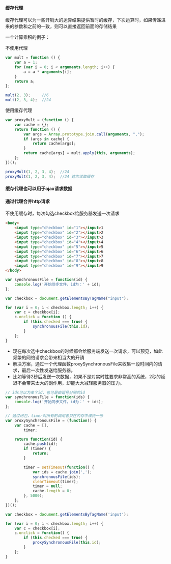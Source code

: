 #### 缓存代理

缓存代理可以为一些开销大的运算结果提供暂时的缓存，下次运算时，如果传递进来的参数和之前的一致，则可以直接返回前面的存储结果

一个计算乘积的例子：

不使用代理

```javascript
var mult = function () {
	var a = 1;
	for (var i = 0; i < arguments.length; i++) {
		a = a * arguments[i];
	}
	return a;
};

mult(2, 3);		//6
mult(2, 3, 4);	//24
```

使用缓存代理

```javascript
var proxyMult = (function () {
	var cache = {};
	return function () {
		var args = Array.prototype.join.call(arguments, ",");
		if (args in cache) {
			return cache[args];
		}
		return cache[args] = mult.apply(this, arguments);
	};
})();

proxyMult(1, 2, 3, 4);	//24
proxyMult(1, 2, 3, 4);	//24 这次读取缓存
```

#### 缓存代理也可以用于ajax请求数据

#### 通过代理合并http请求

不使用缓存时，每次勾选checkbox给服务器发送一次请求

```html
<body>
	<input type="checkbox" id="1"></input>1
	<input type="checkbox" id="2"></input>2
	<input type="checkbox" id="3"></input>3
	<input type="checkbox" id="4"></input>4
	<input type="checkbox" id="5"></input>5
	<input type="checkbox" id="6"></input>6
	<input type="checkbox" id="7"></input>7
	<input type="checkbox" id="8"></input>8
	<input type="checkbox" id="9"></input>9
</body>
```

```javascript
var synchronousFile = function(id) {
    console.log('开始同步文件，id为：' + id);
};

var checkbox = document.getElementsByTagName("input");

for (var i = 0; i < checkbox.length; i++) {
	var c = checkbox[i];
	c.onclick = function () {
		if (this.checked === true) {
			synchronousFile(this.id);
		}
	};
}
```
* 现在每次选中checkbox的时候都会给服务端发送一次请求，可以预见，如此频繁的网络请求会带来相当大的开销
* 解决方案，通过一个代理函数proxySynchronousFile来收集一段时间内的请求，最后一次性发送给服务器。
* 比如等待2秒后发送一次数据，如果不是对实时性要求非常高的系统，2秒的延迟不会带来太大的副作用，却能大大减轻服务器的压力。

```javascript
// ids可以为单个id，也可是由逗号分隔的id
var synchronousFile = function(ids) {
    console.log('开始同步文件，id为：' + ids);
};

// 通过闭包，timer对所有的调用者只在内存中维持一份
var proxySynchronousFile = (function() {
    var cache = [],
        timer;

    return function(id) {
        cache.push(id);
        if (timer) {
            return;
        }

        timer = setTimeout(function() {
            var ids = cache.join(',');
            synchronousFile(ids);
            clearTimeout(timer);
            timer = null;
            cache.length = 0;
        }, 5000);
    };
})();

var checkbox = document.getElementsByTagName('input');

for (var i = 0; i < checkbox.length; i++) {
    var c = checkbox[i];
    c.onclick = function() {
        if (this.checked === true) {
            proxySynchronousFile(this.id);
        }
    };
}
```
